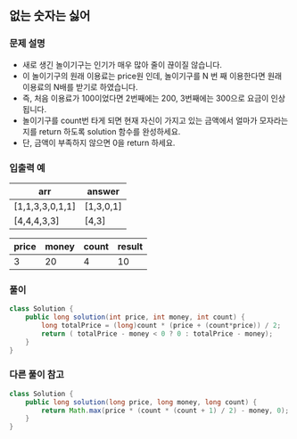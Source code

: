 
## 없는 숫자는 싫어 ##

### 문제 설명 ###
- 새로 생긴 놀이기구는 인기가 매우 많아 줄이 끊이질 않습니다.
- 이 놀이기구의 원래 이용료는 price원 인데, 놀이기구를 N 번 째 이용한다면 원래 이용료의 N배를 받기로 하였습니다. 
- 즉, 처음 이용료가 100이었다면 2번째에는 200, 3번째에는 300으로 요금이 인상됩니다.
- 놀이기구를 count번 타게 되면 현재 자신이 가지고 있는 금액에서 얼마가 모자라는지를 return 하도록 solution 함수를 완성하세요.
- 단, 금액이 부족하지 않으면 0을 return 하세요.

### 입출력 예 ###
arr |	answer
---- | ----
[1,1,3,3,0,1,1] |	[1,3,0,1]
[4,4,4,3,3] |	[4,3]

price | money |	count |	result
---- | ---- | ---- | ----
3	| 20	| 4	| 10

### 풀이 ###
````java
class Solution {
    public long solution(int price, int money, int count) {
        long totalPrice = (long)count * (price + (count*price)) / 2;
        return ( totalPrice - money < 0 ? 0 : totalPrice - money);
    }
}
````


### 다른 풀이 참고 ###
````java
class Solution {
    public long solution(long price, long money, long count) {
        return Math.max(price * (count * (count + 1) / 2) - money, 0);
    }
}

````
